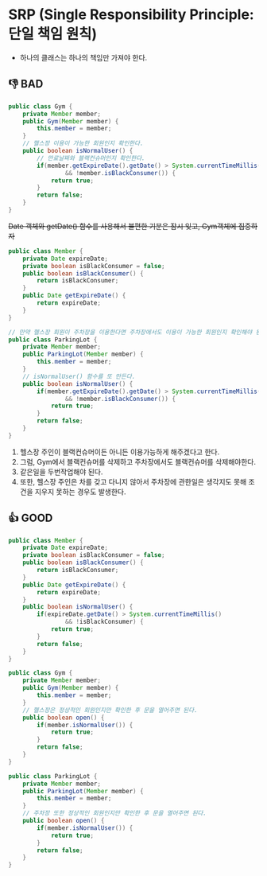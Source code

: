 # SRP (Single Responsibility Principle: 단일 책임 원칙) #
- 하나의 클래스는 하나의 책임만 가져야 한다.

## 👎 BAD ##
````java
public class Gym {
	private Member member;
	public Gym(Member member) {
		this.member = member;
	}	
	// 헬스장 이용이 가능한 회원인지 확인한다.
	public boolean isNormalUser() {
		// 만료날짜와 블랙컨슈머인지 확인한다.
		if(member.getExpireDate().getDate() > System.currentTimeMillis()
				&& !member.isBlackConsumer()) {
			return true;
		}
		return false;
	}
}
````
~~Date 객체와 getDate() 함수를 사용해서 불편한 기분은 잠시 잊고, Gym객체에 집중하자~~
````java
public class Member {
	private Date expireDate;
	private boolean isBlackConsumer = false;
	public boolean isBlackConsumer() {
		return isBlackConsumer;
	}
	public Date getExpireDate() {
		return expireDate;
	}
}
````
````java
// 만약 헬스장 회원이 주차장을 이용한다면 주차장에서도 이용이 가능한 회원인지 확인해야 된다.
public class ParkingLot {
	private Member member;
	public ParkingLot(Member member) {
		this.member = member;
	}
	// isNormalUser() 함수를 또 만든다.
	public boolean isNormalUser() {
		if(member.getExpireDate().getDate() > System.currentTimeMillis()
				&& !member.isBlackConsumer()) {
			return true;
		}
		return false;
	}
}
````
1. 헬스장 주인이 블랙컨슈머이든 아니든 이용가능하게 해주겠다고 한다. 
2. 그럼, Gym에서 블랙컨슈머를 삭제하고 주차장에서도 블랙컨슈머를 삭제해야한다.
3. 같은일을 두번작업해야 된다.
4. 또한, 헬스장 주인은 차를 갖고 다니지 않아서 주차장에 관한일은 생각지도 못해 조건을 지우지 못하는 경우도 발생한다.


## 👍 GOOD ##
````java
public class Member {
	private Date expireDate;
	private boolean isBlackConsumer = false;
	public boolean isBlackConsumer() {
		return isBlackConsumer;
	}
	public Date getExpireDate() {
		return expireDate;
	}
	public boolean isNormalUser() {
		if(expireDate.getDate() > System.currentTimeMillis()
				&& !isBlackConsumer) {
			return true;
		}
		return false;
	}
}
````
````java
public class Gym {
	private Member member;
	public Gym(Member member) {
		this.member = member;
	}
	// 헬스장은 정상적인 회원인지만 확인한 후 문을 열어주면 된다.
	public boolean open() {
		if(member.isNormalUser()) {
			return true;
		}
		return false;
	}
}
````
````java
public class ParkingLot {
	private Member member;
	public ParkingLot(Member member) {
		this.member = member;
	}
	// 주차장 또한 정상적인 회원인지만 확인한 후 문을 열어주면 된다.
	public boolean open() {
		if(member.isNormalUser()) {
			return true;
		}
		return false;
	}
}
````
